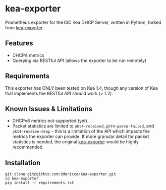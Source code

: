# kea-exporter
Prometheus exporter for the ISC Kea DHCP Server, written in Python, forked from [kea-exporter](https://github.com/mweinelt/kea-exporter/)

## Features
* DHCP4 metrics
* Querying via RESTful API (allows the exporter to be run remotely)

## Requirements
This exporter has ONLY been tested on Kea 1.4, though any version of Kea that implements the RESTful API should work (> 1.2).

## Known Issues & Limitations
- DHCPv6 metrics not supported (yet)
- Packet statistics are limited to `pkt4-received`, `pkt4-parse-failed`, and `pkt4-receive-drop` - this is a limitation of the API which impacts the metrics the exporter can provide. If more granular detail for packet statistics is needed, the original [kea-exporter](https://github.com/mweinelt/kea-exporter/) would be highly recommended.

## Installation
```
git clone git@github.com:ddericco/kea-exporter.git
cd kea-exporter
pip install -r requirements.txt
```
